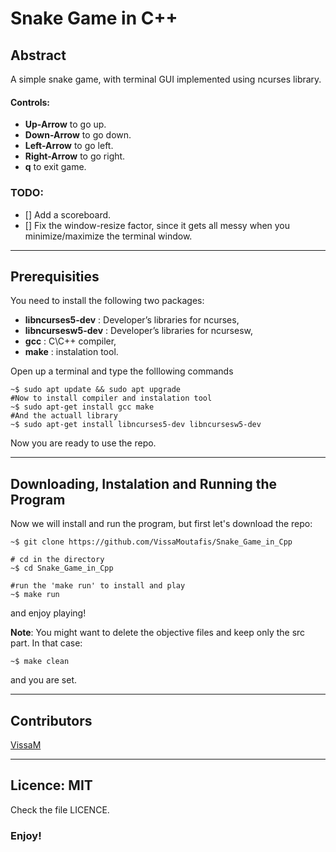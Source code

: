 # Snake Game in C++

## Abstract

A simple snake game, with terminal GUI implemented using ncurses library.

#### Controls:

- __Up-Arrow__ to go up.
- __Down-Arrow__ to go down.
- __Left-Arrow__ to go left.
- __Right-Arrow__ to go right.
- __q__ to exit game. 

### TODO:

- [] Add a scoreboard.
- [] Fix the window-resize factor, since it gets all messy when you minimize/maximize the terminal window.

---

## Prerequisities

You need to install the following two packages:

- __libncurses5-dev__ : Developer’s libraries for ncurses,
- __libncursesw5-dev__ : Developer’s libraries for ncursesw,
- __gcc__ : C\C++ compiler,
- __make__ : instalation tool.

Open up a terminal and type the folllowing commands

```shell
~$ sudo apt update && sudo apt upgrade
#Now to install compiler and instalation tool
~$ sudo apt-get install gcc make
#And the actuall library
~$ sudo apt-get install libncurses5-dev libncursesw5-dev
```
Now you are ready to use the repo.

---

## Downloading, Instalation and Running the Program

Now we will install and run the program, but first let's download the repo:

```shell
~$ git clone https://github.com/VissaMoutafis/Snake_Game_in_Cpp

# cd in the directory
~$ cd Snake_Game_in_Cpp

#run the 'make run' to install and play
~$ make run
```

and enjoy playing!

__Note__: You might want to delete the objective files and keep only the src part. In that case:
```shell
~$ make clean
```
and you are set.

---

## Contributors
[VissaM](https://github.com/VissaMoutafis)

---

## Licence: MIT
Check the file LICENCE.

### Enjoy!

